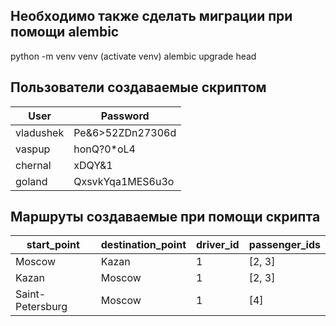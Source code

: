 ## Необходимо также сделать миграции при помощи alembic

python -m venv venv
(activate venv)
alembic upgrade head

## Пользователи создаваемые скриптом
| User      | Password
| ----------|-----------------
| vladushek | Pe&6>52ZDn27306d
| vaspup    | honQ?0*oL4|2:Oc:
| chernal   | xDQY&1|0I7m7b1xa
| goland    | QxsvkYqa1MES6u3o


## Маршруты создаваемые при помощи скрипта

| start_point | destination_point | driver_id | passenger_ids
|-------------|-------------------|-----------|-------------|
| Moscow      | Kazan             |  1        | [2, 3]
| Kazan       | Moscow            |  1        | [2, 3]
| Saint-Petersburg | Moscow       |  1        | [4]
